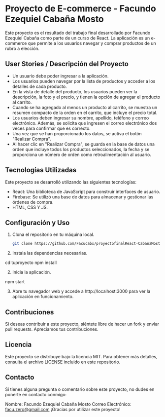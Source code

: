# Proyecto de E-commerce - Facundo Ezequiel Cabaña Mosto

Este proyecto es el resultado del trabajo final desarrollado por Facundo Ezequiel Cabaña como parte de un curso de React. La aplicación es un e-commerce que permite a los usuarios navegar y comprar productos de un rubro a elección.

## User Stories / Descripción del Proyecto

- Un usuario debe poder ingresar a la aplicación.
- Los usuarios pueden navegar por la lista de productos y acceder a los detalles de cada producto.
- En la vista de detalle del producto, los usuarios pueden ver la descripción, la foto y el precio, y tienen la opción de agregar el producto al carrito.
- Cuando se ha agregado al menos un producto al carrito, se muestra un resumen compacto de la orden en el carrito, que incluye el precio total.
- Los usuarios deben ingresar su nombre, apellido, teléfono y correo electrónico. Además, se solicita que ingresen el correo electrónico dos veces para confirmar que es correcto.
- Una vez que se han proporcionado los datos, se activa el botón "Realizar Compra".
- Al hacer clic en "Realizar Compra", se guarda en la base de datos una orden que incluye todos los productos seleccionados, la fecha y se proporciona un número de orden como retroalimentación al usuario.

## Tecnologías Utilizadas

Este proyecto se desarrolló utilizando las siguientes tecnologías:

- React: Una biblioteca de JavaScript para construir interfaces de usuario.
- Firebase: Se utilizó una base de datos para almacenar y gestionar las órdenes de compra.
- HTML, CSS Y JS.

## Configuración y Uso

1. Clona el repositorio en tu máquina local.

   ```bash
   git clone https://github.com/Facucabx/proyectofinalReact-CabanaMosto

1. Instala las dependencias necesarias.

cd tuproyecto
npm install

2. Inicia la aplicación.

npm start

3. Abre tu navegador web y accede a http://localhost:3000 para ver la aplicación en funcionamiento.

## Contribuciones
Si deseas contribuir a este proyecto, siéntete libre de hacer un fork y enviar pull requests. Apreciamos tus contribuciones.

## Licencia
Este proyecto se distribuye bajo la licencia MIT. Para obtener más detalles, consulta el archivo LICENSE incluido en este repositorio.

## Contacto
Si tienes alguna pregunta o comentario sobre este proyecto, no dudes en ponerte en contacto conmigo:

Nombre: Facundo Ezequiel Cabaña Mosto
Correo Electrónico: facu.zero@gmail.com
¡Gracias por utilizar este proyecto!
